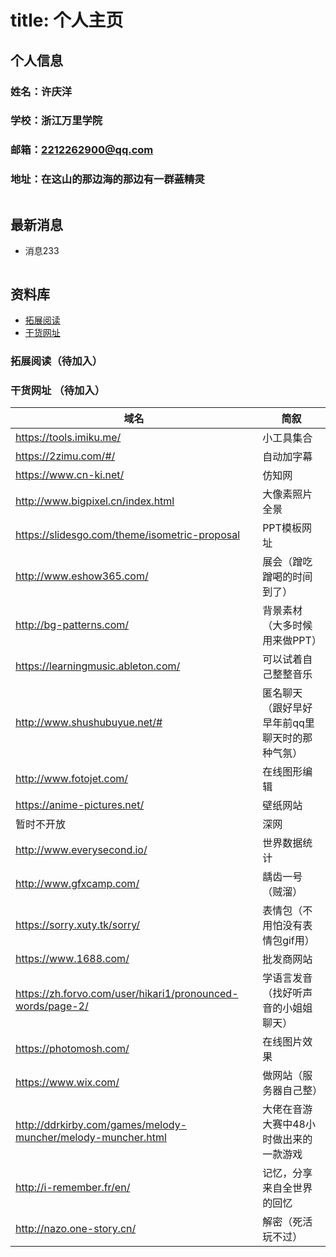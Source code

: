 # title:                 个人主页

## 个人信息 

### 姓名：许庆洋

### 学校：浙江万里学院

### 邮箱：2212262900@qq.com

### 地址：在这山的那边海的那边有一群~~蓝精灵~~

```

```

## 最新消息

- 消息233

```

```

## 资料库


- [拓展阅读](#拓展阅读)
- [干货网址](#干货网址)

### 拓展阅读（待加入）

### 干货网址 （待加入）

域名 | 简叙 
---- | -----
https://tools.imiku.me/ | 小工具集合
https://2zimu.com/#/ | 自动加字幕
https://www.cn-ki.net/ | 仿知网
http://www.bigpixel.cn/index.html | 大像素照片全景
https://slidesgo.com/theme/isometric-proposal | PPT模板网址
http://www.eshow365.com/ | 展会（蹭吃蹭喝的时间到了）
http://bg-patterns.com/ | 背景素材（大多时候用来做PPT）
https://learningmusic.ableton.com/ | 可以试着自己整整音乐
http://www.shushubuyue.net/# | 匿名聊天（跟好早好早年前qq里聊天时的那种气氛）
http://www.fotojet.com/ | 在线图形编辑
https://anime-pictures.net/ | 壁纸网站
暂时不开放 | 深网
http://www.everysecond.io/ | 世界数据统计
http://www.gfxcamp.com/ | 龋齿一号（贼溜）
https://sorry.xuty.tk/sorry/ | 表情包（不用怕没有表情包gif用）
https://www.1688.com/ | 批发商网站
https://zh.forvo.com/user/hikari1/pronounced-words/page-2/ | 学语言发音（找好听声音的小姐姐聊天）
https://photomosh.com/ | 在线图片效果
https://www.wix.com/ | 做网站（服务器自己整）
http://ddrkirby.com/games/melody-muncher/melody-muncher.html | 大佬在音游大赛中48小时做出来的一款游戏
http://i-remember.fr/en/ | 记忆，分享来自全世界的回忆
http://nazo.one-story.cn/ | 解密（死活玩不过）
